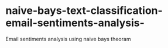 # naive-bays-text-classification-email-sentiments-analysis-
Email sentiments analysis using naive bays theoram
